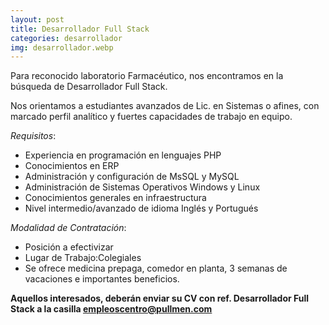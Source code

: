 ```yaml
---
layout: post
title: Desarrollador Full Stack
categories: desarrollador
img: desarrollador.webp
---
```


Para reconocido laboratorio Farmacéutico, nos encontramos en la búsqueda de Desarrollador Full Stack.

Nos orientamos a estudiantes avanzados de Lic. en Sistemas o afines, con marcado perfil analítico y fuertes capacidades de trabajo en equipo.


_Requisitos_:

- Experiencia en programación en lenguajes PHP
- Conocimientos en ERP
- Administración y configuración de MsSQL y MySQL
- Administración de Sistemas Operativos Windows y Linux
- Conocimientos generales en infraestructura
- Nivel intermedio/avanzado de idioma Inglés y Portugués

_Modalidad de Contratación_: 

- Posición a efectivizar
- Lugar de Trabajo:Colegiales
- Se ofrece medicina prepaga, comedor en planta, 3 semanas de vacaciones e importantes beneficios.

**Aquellos interesados, deberán enviar su CV con ref. Desarrollador Full Stack a la casilla empleoscentro@pullmen.com**

